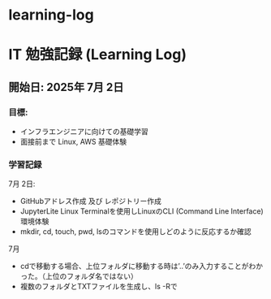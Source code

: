 # learning-log

# IT 勉強記録 (Learning Log)

## 開始日: 2025年 7月 2日

### 目標:
- インフラエンジニアに向けての基礎学習
- 面接前まで Linux, AWS 基礎体験

### 学習記録
7月 2日:
- GitHubアドレス作成 及び レポジトリー作成
- JupyterLite Linux Terminalを使用しLinuxのCLI (Command Line Interface)	環境体験
- mkdir, cd, touch, pwd, lsのコマンドを使用しどのように反応するか確認 

7月
- cdで移動する場合、上位フォルダに移動する時は’..’のみ入力することがわかった。（上位のフォルダ名ではない）
- 複数のフォルダとTXTファイルを生成し、ls -Rで
